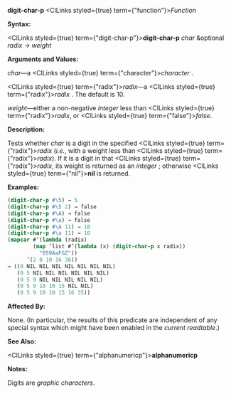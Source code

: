 **digit-char-p** <ClLinks styled={true} term={"function"}><i>Function</i></ClLinks> 



**Syntax:** 



<ClLinks styled={true} term={"digit-char-p"}><b>digit-char-p</b></ClLinks> *char* &amp;optional *radix → weight* 



**Arguments and Values:** 



*char*—a <ClLinks styled={true} term={"character"}><i>character</i></ClLinks> . 







 



 



<ClLinks styled={true} term={"radix"}><i>radix</i></ClLinks>—a <ClLinks styled={true} term={"radix"}><i>radix</i></ClLinks> . The default is 10. 



*weight*—either a non-negative *integer* less than <ClLinks styled={true} term={"radix"}><i>radix</i></ClLinks>, or <ClLinks styled={true} term={"false"}><i>false</i></ClLinks>. 



**Description:** 



Tests whether *char* is a digit in the specified <ClLinks styled={true} term={"radix"}><i>radix</i></ClLinks> (*i.e.*, with a weight less than <ClLinks styled={true} term={"radix"}><i>radix</i></ClLinks>). If it is a digit in that <ClLinks styled={true} term={"radix"}><i>radix</i></ClLinks>, its weight is returned as an *integer* ; otherwise <ClLinks styled={true} term={"nil"}><b>nil</b></ClLinks> is returned. 



**Examples:**
```lisp
(digit-char-p #\5) → 5 
(digit-char-p #\5 2) → false 
(digit-char-p #\A) → false 
(digit-char-p #\a) → false 
(digit-char-p #\A 11) → 10 
(digit-char-p #\a 11) → 10 
(mapcar #’(lambda (radix) 
	    (map ’list #’(lambda (x) (digit-char-p x radix)) 
		  "059AaFGZ")) 
	  ’(2 8 10 16 36)) 
→ ((0 NIL NIL NIL NIL NIL NIL NIL) 
   (0 5 NIL NIL NIL NIL NIL NIL) 
   (0 5 9 NIL NIL NIL NIL NIL) 
   (0 5 9 10 10 15 NIL NIL) 
   (0 5 9 10 10 15 16 35)) 
```
**Affected By:** 



None. (In particular, the results of this predicate are independent of any special syntax which might have been enabled in the *current readtable*.) 



**See Also:** 



<ClLinks styled={true} term={"alphanumericp"}><b>alphanumericp</b></ClLinks> 



**Notes:** 



Digits are *graphic characters*. 




